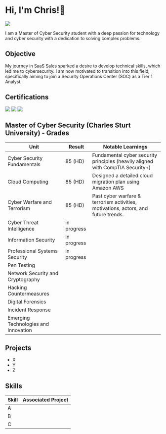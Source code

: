 # Hi, I'm Chris!👋
<a href="[https://linkedin.com](https://www.linkedin.com/in/chriskim000/)"><img src="https://img.shields.io/badge/-LinkedIn-0072b1?&style=for-the-badge&logo=linkedin&logoColor=white" /></a>

I am a Master of Cyber Security student with a deep passion for technology and cyber security with a dedication to solving complex problems.

## Objective
My journey in SaaS Sales sparked a desire to develop technical skills, which  led me to cybersecurity. I am now motivated to transition into this field, specifically aiming to join a Security Operations Center (SOC) as a Tier 1 Analyst.

## Certifications
<div>
<img src="https://img.shields.io/badge/-Google%20Professional%20Cybersecurity%20Certificate-4285F4?&style=for-the-badge&logo=Google&logoColor=white" />
<img src="https://img.shields.io/badge/-CompTIA%20Security%2B-FF0000?&style=for-the-badge&logo=CompTIA&logoColor=white" />
<img src="https://img.shields.io/badge/-Security%20Blue%20Team%20Level%20One-1E90FF?&style=for-the-badge&logo=Security&logoColor=white" />
</div>

## Master of Cyber Security (Charles Sturt University) - Grades
| Unit                                  | Result      | Notable Learnings                                                                                              |
|---------------------------------------|-------------|----------------------------------------------------------------------------------------------------------------|
| Cyber Security Fundamentals           | 85 (HD)     | Fundamental cyber security principles (heavily aligned with CompTIA Security+)                                 |
| Cloud Computing                       | 85 (HD)     | Designed a detailed cloud migration plan using Amazon AWS                                                      |
| Cyber Warfare and Terrorism           | 85 (HD)     | Past cyber warfare & terrorism activities, motivations, actors, and future trends.                             |
| Cyber Threat Intelligence             | in progress |    |
| Information Security                  | in progress |    |   
| Professional Systems Security         | in progress |    |
| Pen Testing                           |             |    |
| Network Security and Cryptography     |             |    |
| Hacking Countermeasures               |             |    |
| Digital Forensics                     |             |    |
| Incident Response                     |             |    |
| Emerging Technologies and Innovation  |             |    |

## Projects
- X
- Y
- Z

## Skills
| Skill                                         | Associated Project         |
|-----------------------------------------------|----------------------------|
| A          | |
| B | |
| C         | |
